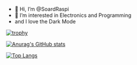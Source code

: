 - 👋 Hi, I’m @SoardRaspi
- 👀 I’m interested in Electronics and Programming
- and I love the Dark Mode

<!---
SoardRaspi/SoardRaspi is a ✨ special ✨ repository because its `README.md` (this file) appears on your GitHub profile.
You can click the Preview link to take a look at your changes.
--->

[![trophy](https://github-profile-trophy.vercel.app/?username=SoardRaspi)](https://github.com/ryo-ma/github-profile-trophy)

[![Anurag's GitHub stats](https://github-readme-stats.vercel.app/api?username=SoardRaspi&show_icons=true)](https://github.com/anuraghazra/github-readme-stats)

[![Top Langs](https://github-readme-stats.vercel.app/api/top-langs/?username=SoardRaspi&layout=compact)](https://github.com/anuraghazra/github-readme-stats)
